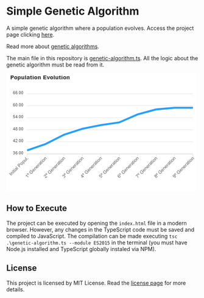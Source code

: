 # Simple Genetic Algorithm

A simple genetic algorithm where a population evolves. Access the project page clicking [here](https://jv-amorim.github.io/simple-genetic-algorithm/).

Read more about [genetic algorithms](https://en.wikipedia.org/wiki/Genetic_algorithm).

The main file in this repository is [genetic-algorithm.ts](./genetic-algorithm.ts). All the logic about the genetic algorithm must be read from it.

![Result Chart](./result-chart.png)

## How to Execute

The project can be executed by opening the `index.html` file in a modern browser. However, any changes in the TypeScript code must be saved and compiled to JavaScript. The compilation can be made executing `tsc .\genetic-algorithm.ts --module ES2015` in the terminal (you must have Node.js installed and TypeScript globally instaled via NPM). 

## License

This project is licensed by MIT License. Read the [license page](https://opensource.org/licenses/MIT) for more details.
